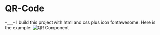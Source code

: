 # QR-Code
-___- 
I build this project with html and css plus icon fontawesome.
Here is the example: 
![QR Component](https://user-images.githubusercontent.com/112560280/187788719-2af3eebc-9361-492a-949f-395c19d79986.png)

